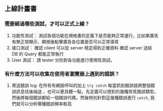 ## 上線計畫書

### 需要經過哪些測試，才可以正式上線？
  1. 功能性測試：
    測試各個功能在規格書的定義下是否能夠正常運行，比如果廣告有無正常顯示、顯視後點擊廣告各位置是否可以正常導頁
  2. 接口測試：
    確認 client 可以從 server 穩定得到正確資料
    確認 server 送給 DB 的 Query 都能正常執行
  3. User 測試：
    請 tester 分別對各功能進行使用性測試。

### 有什麼方法可以收集在使用者瀏覽器上遇到的錯誤？
  1. 寄送錯誤 log:
    在所有有網路呼叫的加上 `try catch` 每當抓到錯誤就將整個錯誤訊息往後端送
    ，也可以更具體一點，先定義可以想到的幾種常見錯誤類型，然後將每個錯誤都給一個錯誤代碼，然後特別針對這幾種錯誤進行 `catch`, 我們就可以分析哪種錯誤頻率較高
